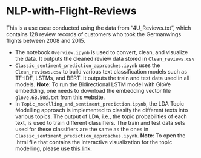 # NLP-with-Flight-Reviews
This is a use case conducted using the data from “4U_Reviews.txt”, which contains 128 review records of customers who took the Germanwings flights between 2008 and 2015.

- The notebook `Overview.ipynb` is used to convert, clean, and visualize the data. It outputs the cleaned review data stored in `Clean_reviews.csv`
- `Classic_sentiment_prediction_approaches.ipynb` uses the `Clean_reviews.csv` to build various text classification models such as TF-IDF, LSTMs, and BERT. It outputs the train and test data used in all models.
**Note**: To run the Bidirectional LSTM model with GloVe embedding, one needs to download the  embedding vector file `glove.6B.50d.txt` from [this website](https://nlp.stanford.edu/projects/glove/).
- In `Topic_modelling_and_sentiment_prediction.ipynb`, the LDA Topic Modelling approach is implemented to classify the different texts into various topics. The output of LDA, i.e., the topic probabilities of each text, is used to train different classifiers. The train and test data sets used for these classifiers are the same as the ones in `Classic_sentiment_prediction_approaches.ipynb`.
**Note**: To open the .html file that contains the interactive visualization for the topic modelling, please use [this link](https://marisshiba.github.io/NLP-with-Flight-Reviews/Topic_visualization.html).
